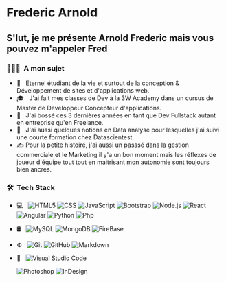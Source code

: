 # Frederic Arnold

<h2> S'lut, je me présente Arnold Frederic mais vous pouvez m'appeler Fred</h2>

<h3> 👨🏻‍💻 &nbsp;A mon sujet </h3>

- 🤔 &nbsp; Eternel étudiant de la vie et surtout de la conception & Développement de sites et d'applications web.
- 🎓 &nbsp; J'ai fait mes classes de Dev à la 3W Academy dans un cursus de Master de Developpeur Concepteur d'applications.
- 💼 &nbsp; J'ai bossé ces 3 dernières années en tant que Dev Fullstack autant en entreprise qu'en Freelance.
- 🌱 &nbsp; J'ai aussi quelques notions en Data analyse pour lesquelles j'ai suivi une courte formation chez Datascientest.
- ✍️ Pour la petite histoire, j'ai aussi un passsé dans la gestion commerciale et le Marketing il y'a un bon moment mais les réflexes de joueur d'équipe tout 
     tout en maitrisant mon autonomie sont toujours bien ancrés.

<h3> 🛠 &nbsp;Tech Stack</h3>

- 💻  &nbsp;
  ![HTML5](https://img.shields.io/badge/-HTML5-333333?style=flat&logo=HTML5)
  ![CSS](https://img.shields.io/badge/-CSS-333333?style=flat&logo=CSS3&logoColor=1572B6)
  ![JavaScript](https://img.shields.io/badge/-JavaScript-333333?style=flat&logo=javascript)
  ![Bootstrap](https://img.shields.io/badge/-Bootstrap-333333?style=flat&logo=bootstrap&logoColor=563D7C)
  ![Node.js](https://img.shields.io/badge/-Node.js-333333?style=flat&logo=node.js)
  ![React](https://img.shields.io/badge/-React-333333?style=flat&logo=react)
  ![Angular](https://img.shields.io/badge/-Angular-333333?style=flat&logo=angular)
  ![Python](https://img.shields.io/badge/-Python-333333?style=flat&logo=python)
  ![Php](https://img.shields.io/badge/-php-333333?style=flat&logo=php)
  
- 🛢 &nbsp;
  ![MySQL](https://img.shields.io/badge/-MySQL-333333?style=flat&logo=mysql)
  ![MongoDB](https://img.shields.io/badge/-MongoDB-333333?style=flat&logo=mongodb)
  ![FireBase](https://img.shields.io/badge/-FireBase-333333?style=flat&logo=firerebase)
  
- ⚙️ &nbsp;
  ![Git](https://img.shields.io/badge/-Git-333333?style=flat&logo=git)
  ![GitHub](https://img.shields.io/badge/-GitHub-333333?style=flat&logo=github)
  ![Markdown](https://img.shields.io/badge/-Markdown-333333?style=flat&logo=markdown)
- 🔧 &nbsp;
  ![Visual Studio Code](https://img.shields.io/badge/-Visual%20Studio%20Code-333333?style=flat&logo=visual-studio-code&logoColor=007ACC)
  
  ![Photoshop](https://img.shields.io/badge/-Photoshop-333333?style=flat&logo=adobe-photoshop)
  ![InDesign](https://img.shields.io/badge/-InDesign-333333?style=flat&logo=adobe-indesign)

<br/>



<br/>


</p>
